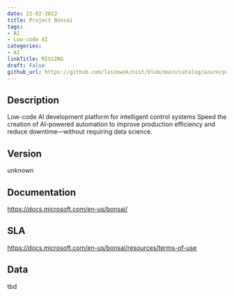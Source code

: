 ```yaml
---
date: 22-02-2022
title: Project Bonsai
tags: 
- AI
- Low-code AI
categories: 
- AI
linkTitle: MISSING
draft: False         
github_url: https://github.com/laszewsk/nist/blob/main/catalog/azure/project_bonsai.yaml
---
```


## Description

Low-code AI development platform for intelligent control systems
Speed the creation of AI-powered automation to improve production
efficiency and reduce downtime—without requiring data science.


## Version

unknown

## Documentation

https://docs.microsoft.com/en-us/bonsai/

## SLA

https://docs.microsoft.com/en-us/bonsai/resources/terms-of-use

## Data

tbd
